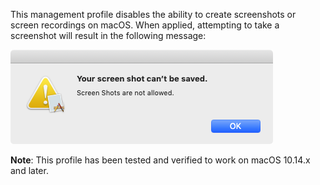 This management profile disables the ability to create screenshots or screen recordings on macOS. When applied, attempting to take a screenshot will result in the following message:

![](images/screenshot_disabled_message.png)

**Note**: This profile has been tested and verified to work on macOS 10.14.x and later.